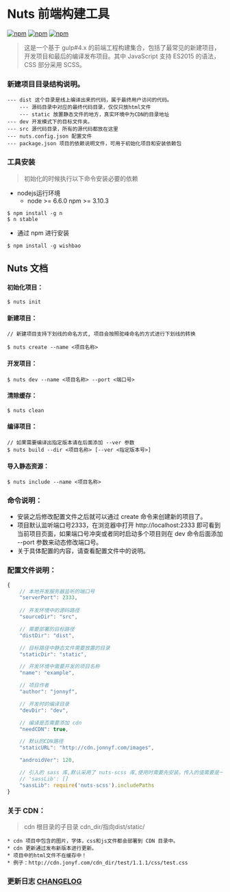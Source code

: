 # Nuts 前端构建工具
[![npm](https://img.shields.io/npm/v/wishbao.svg?style=flat)](https://www.npmjs.com/package/wishbao)
[![npm](https://img.shields.io/npm/l/wishbao.svg?style=flat)](https://www.npmjs.com/package/wishbao)
[![npm](https://img.shields.io/npm/dt/wishbao.svg?style=flat)](https://www.npmjs.com/package/wishbao)

> 这是一个基于 gulp#4.x 的前端工程构建集合，包括了最常见的新建项目，开发项目和最后的编译发布项目。其中 JavaScript 支持 ES2015 的语法，CSS 部分采用 SCSS。


### 新建项目目录结构说明。

    --- dist 这个目录是线上编译出来的代码，属于最终用户访问的代码。
        --- 源码目录中对应的最终代码目录，仅仅只放html文件
        --- static 放置静态文件的地方，真实环境中为CDN的目录地址
    --- dev 开发模式下的目标文件夹。
    --- src 源代码目录，所有的源代码都放在这里
    --- nuts.config.json 配置文件
    --- package.json 项目的依赖说明文件，可用于初始化项目和安装依赖包

    
### 工具安装

> 初始化的时候执行以下命令安装必要的依赖

-	nodejs运行环境  
    * node >= 6.6.0 npm >= 3.10.3

```
$ npm install -g n
$ n stable
```

-    通过 npm 进行安装

```
$ npm install -g wishbao
```


## Nuts 文档

#### 初始化项目：
```
$ nuts init
```

#### 新建项目：
```
// 新建项目支持下划线的命名方式, 项目会按照驼峰命名的方式进行下划线的转换

$ nuts create --name <项目名称>
```

#### 开发项目：
```
$ nuts dev --name <项目名称> --port <端口号>
```

#### 清除缓存：
```
$ nuts clean
```

#### 编译项目：
```
// 如果需要编译出指定版本请在后面添加 --ver 参数
$ nuts build --dir <项目名称> [--ver <指定版本号>]
```

#### 导入静态资源：
```
$ nuts include --name <项目名称>
```

### 命令说明：
* 安装之后修改配置文件之后就可以通过 create 命令来创建新的项目了。
* 项目默认监听端口号2333，在浏览器中打开 http://localhost:2333 即可看到当前项目页面，如果端口号冲突或者同时启动多个项目则在 dev 命令后面添加 --port 参数来动态修改端口号。
* 关于具体配置的内容，请查看配置文件中的说明。

### 配置文件说明：
```javascript
{
	// 本地开发服务器监听的端口号
    "serverPort": 2333,
    
	// 开发环境中的源码路径
    "sourceDir": "src",

	// 需要部署的目标路径
    "distDir": "dist",

	// 目标路径中静态文件需要放置的目录
    "staticDir": "static",

	// 开发环境中需要开发的项目名称
    "name": "example",

	// 项目作者
    "author": "jonnyf",

	// 开发时的编译目录
    "devDir": "dev",

	// 编译是否需要添加 cdn
    "needCDN": true,

	// 默认的CDN路径
    "staticURL": "http://cdn.jonnyf.com/images",

    "androidVer": 120,

	// 引入的 sass 库,默认采用了 nuts-scss 库,使用时需要先安装。传入的值需要是一个数组。
    // 'sassLib': []
    "sassLib": require('nuts-scss').includePaths
}
```

### 关于 CDN：
> cdn 根目录的子目录 cdn_dir/指向dist/static/

```
* cdn 项目中包含的图片，字体，css和js文件都会部署到 CDN 目录中。
* cdn 更新通过发布新版本进行更新。
* 项目中的html文件不在缓存中！
* 例子：http://cdn.jonyf.com/cdn_dir/test/1.1.1/css/test.css
```

### 更新日志 [CHANGELOG]

[CHANGELOG]: CHANGELOG.md
